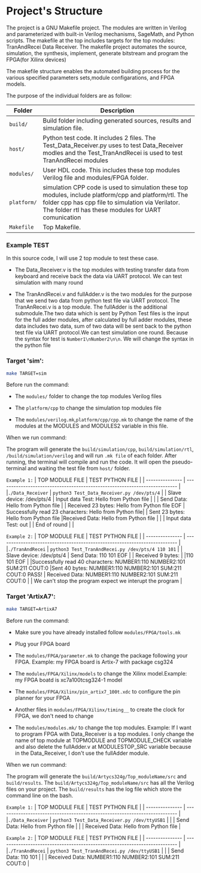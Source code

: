 # Project's Structure
The project is a GNU Makefile project.
The modules are written in Verilog and parameterized with built-in Verilog mechanisms, SageMath, and Python scripts.
The makefile at the top includes targets for the top modules:
    TranAndRecei  Data Receiver.
The makefile project automates the source, simulation, the synthesis, implement, generate bitstream and program the FPGA(for Xilinx devices) 

The makefile structure enables the automated building process
for the various specified parameters sets,module configarations, and FPGA models. 

The purpose of the individual folders are as follow:

| Folder          | Description                                                                |
| --------------- | -------------------------------------------------------------------------- |
| `build/`        | Build folder including generated sources, results and simulation file.                                                                      |
| `host/`         | Python test code. It includes 2 files. The Test_Data_Receiver.py uses to     test Data_Receiver modles and the Test_TranAndRecei is used to test TranAndRecei modules                                                                    |
| `modules/`      | User HDL code. This includes these top modules Verilog file and modules/FPGA folder.                                                       |
| `platform/`     | simulation CPP code is used to simulation these top modules, include platform/cpp and platform/rtl. The folder cpp has cpp file to simulation via Verilator. The folder rtl has these modules for UART comunication                         | 
| `Makefile`      | Top Makefile.                                          |

### Example TEST
In this source code, I will use 2 top module to test these case.
- The Data_Receiver.v is the top modules with testing transfer data from keyboard and receive back the data via UART protocol. We can test simulation with many round

- The TranAndRecei.v and fullAdder.v is the two modules for the purpose that we send two data from python test file via UART protocol. The TranAnRecei.v is a top module. The fullAdder is the additional submodule.The two data which is sent by Python Test files is the input for the full adder modules, after calculated by full adder modules, these data includes two data, sum of two data will be sent back to the python test file via UART protocol.We can test simulation one round. Because the syntax for test is `Number1\nNumber2\n\n`. We will change the syntax in the python file

### Target 'sim':

  ```bash
  make TARGET=sim
  ```
   Before run the command:

   - The `modules/` folder to change the top modules Verilog files

   - The `platform/cpp` to change the simulation top modules file
   
   - The `modules/verilog.mk`,`platform/cpp/cpp.mk` to change the name of the modules at the MODULES and MODULES2 variable in this file.


   When we run command:

   The program will generate the `build/simulation/cpp`, `build/simulation/rtl`, `/build/simulation/verilog` and will run `.mk file` of each folder. After running, the terminal will compile and run the code. It will open the pseudo-terminal and waiting the test file from `host/` folder.

   `Example 1:`
  | TOP MODULE FILE          |      TEST PYTHON FILE                                      |
  | ---------------          |     --------------------------------------------------------------------------              |
  |`./Data_Receiver`         | `python3 Test_Data_Receiver.py /dev/pts/4`                 |
  | Slave device: /dev/pts/4 | Input data Test: Hello from Python file                    |
  |                          | Send Data:  Hello from Python file                         |
  | Received 23 bytes: Hello from Python file EOF 
  | Successfully read 23 characters: Hello from Python file| 
  | Sent 23 bytes: Hello from Python file |Received Data:  Hello from Python file         |
  |                          | Input data Test: out                                       |
  | End of round             |                                                            |

  `Example 2:`
  | TOP MODULE FILE          |      TEST PYTHON FILE                                      |
  | ---------------          |     --------------------------------------------------------------------------              |
  |`./TranAndRecei`          | `python3 Test_TranAndRecei.py /dev/pts/4 110 101`          |
  | Slave device: /dev/pts/4 | Send Data:  110 101 EOF                                    |
  | Received 9 bytes:        |
  |110 101 EOF               |
  |Successfully read 40 characters:   NUMBER1:110 NUMBER2:101 SUM:211 COUT:0
  |Sent 40 bytes:   NUMBER1:110 NUMBER2:101 SUM:211 COUT:0
PASS!                        |  Received Data:  NUMBER1:110 NUMBER2:101 SUM:211 COUT:0    |
  | We can't stop the program expect we interupt the program                             |


### Target 'ArtixA7':

  ```bash
  make TARGET=ArtixA7
  ```

  Before run the command:
   - Make sure you have already installed follow `modules/FPGA/tools.mk`

   - Plug your FPGA board

   - The `modules/FPGA/parameter.mk` to change the package following your FPGA. Example: my FPGA board is Artix-7 with package csg324
   
   - The `modules/FPGA/Xilinx/models` to change the Xilinx model.Example: my FPGA boatd is xc7a100tcsg324-1 model

   - The `modules/FPGA/Xilinx/pin_artix7_100t.xdc` to configure the pin planner for your FPGA

   - Another files in `modules/FPGA/Xilinx/timing__` to create the clock for FPGA, we don't need to change

   - The `modules/modules.mk/` to change the top modules. Example: If I want to program FPGA with Data_Receiver is a top modules. I only change the name of top module at TOPMODULE and TOPMODULE_CHECK variable and also delete the fullAdder.v at MODULESTOP_SRC variable because in the Data_Receiver, I don't use the fullAdder module.


  
  When we run command:
  
  The program will generate the `build/Artycs324g/Top_moduleName/src` and `build/results`. The `build/Artycs324g/Top_moduleName/src` has all the Verilog files on your project. The `build/results` has the log file which store the command line on the bash.

   `Example 1:`
  | TOP MODULE FILE          |      TEST PYTHON FILE                                      |
  | ---------------          |     --------------------------------------------------------------------------              |
  |`./Data_Receiver`         | `python3 Test_Data_Receiver.py /dev/ttyUSB1`               |
  |                          | Send Data:  Hello from Python file                         |
  |                          | Received Data:  Hello from Python file                     |

   `Example 2:`
  | TOP MODULE FILE          |      TEST PYTHON FILE                                      |
  | ---------------          |     --------------------------------------------------------------------------              |
  |`./TranAndRecei`          | `python3 Test_TranAndRecei.py /dev/ttyUSB1`                |
  |                          | Send Data:  110 101                                        |
  |                          | Received Data:  NUMBER1:110 NUMBER2:101 SUM:211 COUT:0     |
